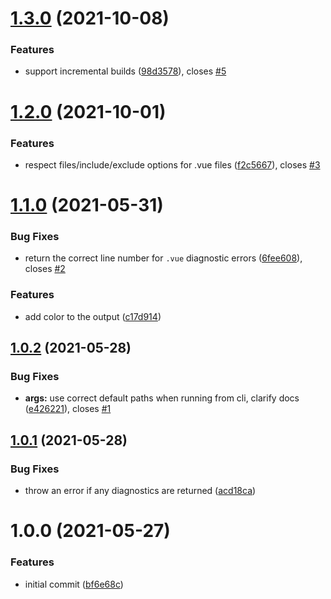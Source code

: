 # [1.3.0](https://github.com/policyfly/vue-script-tsc/compare/v1.2.0...v1.3.0) (2021-10-08)


### Features

* support incremental builds ([98d3578](https://github.com/policyfly/vue-script-tsc/commit/98d35782b715e0e5a729908bf6d8fc23cb7137b4)), closes [#5](https://github.com/policyfly/vue-script-tsc/issues/5)

# [1.2.0](https://github.com/policyfly/vue-script-tsc/compare/v1.1.0...v1.2.0) (2021-10-01)


### Features

* respect files/include/exclude options for .vue files ([f2c5667](https://github.com/policyfly/vue-script-tsc/commit/f2c5667d328a656cd6bd6a0fa34c3bc79bd767d9)), closes [#3](https://github.com/policyfly/vue-script-tsc/issues/3)

# [1.1.0](https://github.com/policyfly/vue-script-tsc/compare/v1.0.2...v1.1.0) (2021-05-31)


### Bug Fixes

* return the correct line number for `.vue` diagnostic errors ([6fee608](https://github.com/policyfly/vue-script-tsc/commit/6fee60831a4bfbba646c197f7e7efbf6e477e6d7)), closes [#2](https://github.com/policyfly/vue-script-tsc/issues/2)


### Features

* add color to the output ([c17d914](https://github.com/policyfly/vue-script-tsc/commit/c17d91472666c90a63512d2756b3f3fd202de46e))

## [1.0.2](https://github.com/policyfly/vue-script-tsc/compare/v1.0.1...v1.0.2) (2021-05-28)


### Bug Fixes

* **args:** use correct default paths when running from cli, clarify docs ([e426221](https://github.com/policyfly/vue-script-tsc/commit/e4262216d409d46ca17a5ed3b24dc604367d237c)), closes [#1](https://github.com/policyfly/vue-script-tsc/issues/1)

## [1.0.1](https://github.com/policyfly/vue-script-tsc/compare/v1.0.0...v1.0.1) (2021-05-28)


### Bug Fixes

* throw an error if any diagnostics are returned ([acd18ca](https://github.com/policyfly/vue-script-tsc/commit/acd18ca4606db811f9e8d874e0d7e1674b6672a1))

# 1.0.0 (2021-05-27)


### Features

* initial commit ([bf6e68c](https://github.com/policyfly/vue-script-tsc/commit/bf6e68cf274e6cea8e0e0b0b1735d43177bdfae5))
